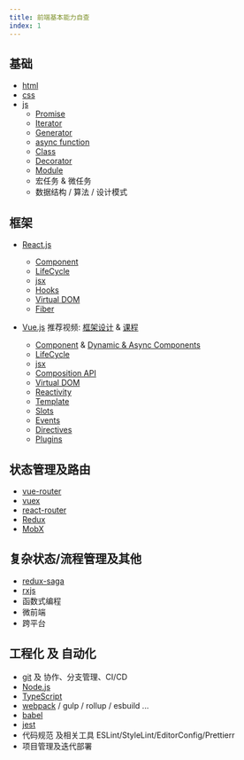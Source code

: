 ```yaml
---
title: 前端基本能力自查
index: 1
---
```


## 基础

- [html](https://developer.mozilla.org/zh-CN/docs/Web/HTML)
- [css](https://developer.mozilla.org/zh-CN/docs/Web/CSS)
- [js](https://developer.mozilla.org/zh-CN/docs/Web/JavaScript)
  - [Promise](https://es6.ruanyifeng.com/#docs/promise)
  - [Iterator](https://es6.ruanyifeng.com/#docs/iterator)
  - [Generator](https://es6.ruanyifeng.com/#docs/generator)
  - [async function](https://es6.ruanyifeng.com/#docs/async)
  - [Class](https://es6.ruanyifeng.com/#docs/class)
  - [Decorator](https://es6.ruanyifeng.com/#docs/decorator)
  - [Module](https://es6.ruanyifeng.com/#docs/module)
  - 宏任务 & 微任务
  - 数据结构 / 算法 / 设计模式

## 框架

- [React.js](https://reactjs.org)
  - [Component](https://reactjs.org/docs/components-and-props.html)
  - [LifeCycle](https://projects.wojtekmaj.pl/react-lifecycle-methods-diagram)
  - [jsx](https://reactjs.org/docs/introducing-jsx.html)
  - [Hooks](https://reactjs.org/docs/hooks-intro.html)
  - [Virtual DOM](https://reactjs.org/docs/faq-internals.html#what-is-the-virtual-dom)
  - [Fiber](https://github.com/acdlite/react-fiber-architecture)

- [Vue.js](https://v3.vuejs.org) 推荐视频: [框架设计](https://www.bilibili.com/video/BV134411c7Sk) & [课程](https://www.bilibili.com/video/BV1d4411v7UX)
  - [Component](https://v3.vuejs.org/guide/component-basics.html) & [Dynamic & Async Components](https://v3.vuejs.org/guide/component-dynamic-async.html)
  - [LifeCycle](https://v3.vuejs.org/guide/instance.html#lifecycle-diagram)
  - [jsx](https://v3.vuejs.org/guide/render-function.html#jsx)
  - [Composition API](https://v3.vuejs.org/guide/composition-api-introduction.html)
  - [Virtual DOM](https://v3.vuejs.org/guide/optimizations.html#virtual-dom)
  - [Reactivity](https://v3.vuejs.org/guide/reactivity.html)
  - [Template](https://v3.vuejs.org/guide/template-syntax.html)
  - [Slots](https://v3.vuejs.org/guide/component-slots.html)
  - [Events](https://v3.vuejs.org/guide/component-custom-events.html)
  - [Directives](https://v3.vuejs.org/guide/custom-directive.html)
  - [Plugins](https://v3.vuejs.org/guide/plugins.html)

## 状态管理及路由

- [vue-router](https://next.router.vuejs.org)
- [vuex](https://vuex.vuejs.org)
- [react-router](https://reactrouter.com)
- [Redux](http://redux.js.org)
- [MobX](https://mobx.js.org)

## 复杂状态/流程管理及其他

- [redux-saga](https://redux-saga.js.org)
- [rxjs](https://cn.rx.js.org)
- 函数式编程
- 微前端
- 跨平台

## 工程化 及 自动化

- [git](https://git-scm.com) 及 协作、分支管理、CI/CD
- [Node.js](https://nodejs.org/en/docs)
- [TypeScript](http://www.typescriptlang.org)
- [webpack](https://webpack.js.org) / gulp / rollup / esbuild ...
- [babel](https://www.babeljs.cn)
- [jest](https://www.jestjs.cn)
- 代码规范 及相关工具 ESLint/StyleLint/EditorConfig/Prettierr
- 项目管理及迭代部署
